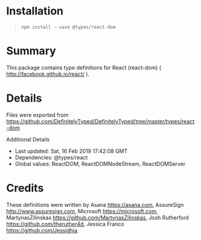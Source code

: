 # Installation
> `npm install --save @types/react-dom`

# Summary
This package contains type definitions for React (react-dom) ( http://facebook.github.io/react/ ).

# Details
Files were exported from https://github.com/DefinitelyTyped/DefinitelyTyped/tree/master/types/react-dom

Additional Details
 * Last updated: Sat, 16 Feb 2019 17:42:08 GMT
 * Dependencies: @types/react
 * Global values: ReactDOM, ReactDOMNodeStream, ReactDOMServer

# Credits
These definitions were written by Asana <https://asana.com>, AssureSign <http://www.assuresign.com>, Microsoft <https://microsoft.com>, MartynasZilinskas <https://github.com/MartynasZilinskas>, Josh Rutherford <https://github.com/theruther4d>, Jessica Franco <https://github.com/Jessidhia>.
